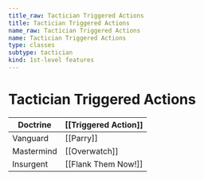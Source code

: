 ```yaml
---
title_raw: Tactician Triggered Actions
title: Tactician Triggered Actions
name_raw: Tactician Triggered Actions
name: Tactician Triggered Actions
type: classes
subtype: tactician
kind: 1st-level features
---
```


# Tactician Triggered Actions

| Doctrine   | [[Triggered Action]] |
| ---------- | -------------------- |
| Vanguard   | [[Parry]]            |
| Mastermind | [[Overwatch]]        |
| Insurgent  | [[Flank Them Now!]]  |
